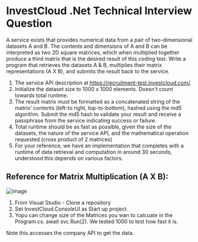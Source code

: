 # InvestCloud .Net Technical Interview Question  

A service exists that provides numerical data from a pair of two-dimensional datasets A and B. The 
contents and dimensions of A and B can be interpreted as two 2D square matrices, which when 
multiplied together produce a third matrix that is the desired result of this coding test. 
Write a program that retrieves the datasets A & B, multiplies their matrix representations (A X B), and 
submits the result back to the service. 

1. The service API description at https://recruitment-test.investcloud.com/. 
2. Initialize the dataset size to 1000 x 1000 elements. Doesn't count towards total runtime. 
3. The result matrix must be formatted as a concatenated string of the matrix' contents (left-to
right, top-to-bottom), hashed using the md5 algorithm. Submit the md5 hash to validate your 
result and receive a passphrase from the service indicating success or failure. 
4. Total runtime should be as fast as possible, given the size of the datasets, the nature of the 
service API, and the mathematical operation requested (cross product of 2 matrices) 
5. For your reference, we have an implementation that completes with a runtime of data 
retrieval and computation in around 30 seconds, understood this depends on various factors. 

## Reference for Matrix Multiplication (A X B):
![image](https://github.com/user-attachments/assets/c6855178-7879-470c-a843-ed6e26c06f23)

1. From Visual Studio - Clone a repository
2. Set InvestCloud.ConsoleUI as Start up project
3. Yopu can change size of the Matrices you wan to calcuate in the Program.cs. await svc.Run(2). We tested 1000 to test how fast it is.

Note this accesses the company API to get the data.
